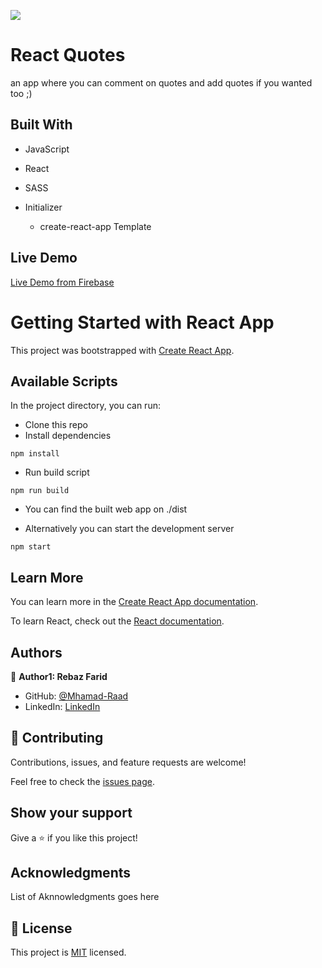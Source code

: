 ![](https://img.shields.io/badge/Microverse-blueviolet)

# React Quotes 
an app where you can comment on quotes and add quotes if you wanted too ;)

## Built With
  - JavaScript
  - React
  - SASS

- Initializer
  - create-react-app Template

## Live Demo

[Live Demo from Firebase](https://quotes-react-440b1.web.app/Quotes)

# Getting Started with React App

This project was bootstrapped with [Create React App](https://github.com/facebook/create-react-app).

## Available Scripts

In the project directory, you can run:

- Clone this repo
- Install dependencies

```
npm install
```

- Run build script

```
npm run build
```

- You can find the built web app on ./dist

- Alternatively you can start the development server

```
npm start
```

## Learn More

You can learn more in the [Create React App documentation](https://facebook.github.io/create-react-app/docs/getting-started).

To learn React, check out the [React documentation](https://reactjs.org/).

## Authors

👤 **Author1: Rebaz Farid**

- GitHub: [@Mhamad-Raad](https://github.com/Mhamad-Raad)
- LinkedIn: [LinkedIn](https://www.linkedin.com/in/mhamad-raad-446a75227/)


## 🤝 Contributing

Contributions, issues, and feature requests are welcome!

Feel free to check the [issues page](../../issues/).

## Show your support

Give a ⭐️ if you like this project!

## Acknowledgments

List of Aknnowledgments goes here

## 📝 License

This project is [MIT](./LICENSE) licensed.
